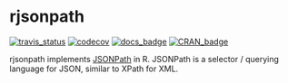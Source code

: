 
<!-- README.md is generated from README.Rmd. Please edit that file -->
rjsonpath
=========

[![travis\_status](https://travis-ci.org/blmoore/rjsonpath.svg?branch=master)](https://travis-ci.org/blmoore/rjsonpath) [![codecov](https://codecov.io/gh/blmoore/rjsonpath/branch/master/graph/badge.svg)](https://codecov.io/gh/blmoore/rjsonpath) [![docs\_badge](https://img.shields.io/badge/docs-latest-blue.svg)](http://blm.io/rjsonpath) [![CRAN\_badge](http://www.r-pkg.org/badges/version/rjsonpath)](https://cran.r-project.org/package=rjsonpath)

rjsonpath implements [JSONPath](http://goessner.net/articles/JsonPath/) in R. JSONPath is a selector / querying language for JSON, similar to XPath for XML.
